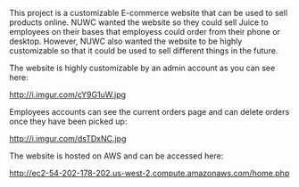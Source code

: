 This project is a customizable E-commerce website that can be used to sell products online. NUWC wanted the website so they could sell Juice to employees on their bases that employess could order from their phone or desktop. However, NUWC also wanted the website to be highly customizable so that it could be used to sell different things in the future.

The website is highly customizable by an admin account as you can see here:

http://i.imgur.com/cY9G1uW.jpg

Employees accounts can see the current orders page and can delete orders once they have been picked up:

http://i.imgur.com/dsTDxNC.jpg

The website is hosted on AWS and can be accessed here: 

http://ec2-54-202-178-202.us-west-2.compute.amazonaws.com/home.php
